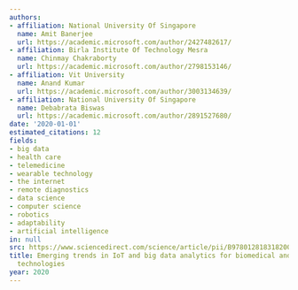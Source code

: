 ```yaml
---
authors:
- affiliation: National University Of Singapore
  name: Amit Banerjee
  url: https://academic.microsoft.com/author/2427482617/
- affiliation: Birla Institute Of Technology Mesra
  name: Chinmay Chakraborty
  url: https://academic.microsoft.com/author/2798153146/
- affiliation: Vit University
  name: Anand Kumar
  url: https://academic.microsoft.com/author/3003134639/
- affiliation: National University Of Singapore
  name: Debabrata Biswas
  url: https://academic.microsoft.com/author/2891527680/
date: '2020-01-01'
estimated_citations: 12
fields:
- big data
- health care
- telemedicine
- wearable technology
- the internet
- remote diagnostics
- data science
- computer science
- robotics
- adaptability
- artificial intelligence
in: null
src: https://www.sciencedirect.com/science/article/pii/B9780128183182000052
title: Emerging trends in IoT and big data analytics for biomedical and health care
  technologies
year: 2020
---
```


